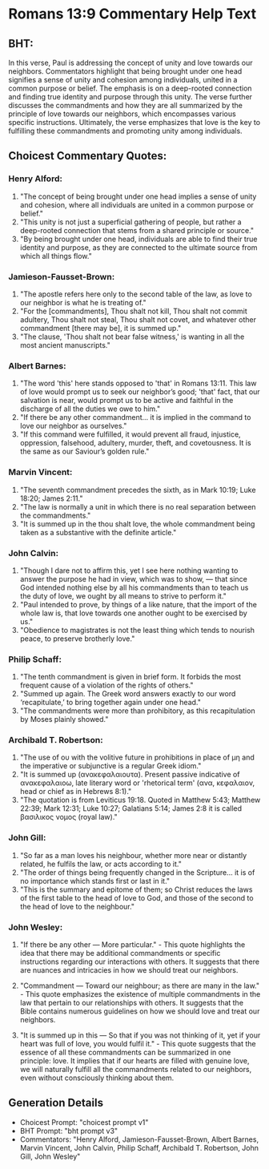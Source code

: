 # Romans 13:9 Commentary Help Text

## BHT:
In this verse, Paul is addressing the concept of unity and love towards our neighbors. Commentators highlight that being brought under one head signifies a sense of unity and cohesion among individuals, united in a common purpose or belief. The emphasis is on a deep-rooted connection and finding true identity and purpose through this unity. The verse further discusses the commandments and how they are all summarized by the principle of love towards our neighbors, which encompasses various specific instructions. Ultimately, the verse emphasizes that love is the key to fulfilling these commandments and promoting unity among individuals.

## Choicest Commentary Quotes:
### Henry Alford:
1. "The concept of being brought under one head implies a sense of unity and cohesion, where all individuals are united in a common purpose or belief."
2. "This unity is not just a superficial gathering of people, but rather a deep-rooted connection that stems from a shared principle or source."
3. "By being brought under one head, individuals are able to find their true identity and purpose, as they are connected to the ultimate source from which all things flow."

### Jamieson-Fausset-Brown:
1. "The apostle refers here only to the second table of the law, as love to our neighbor is what he is treating of."
2. "For the [commandments], Thou shalt not kill, Thou shalt not commit adultery, Thou shalt not steal, Thou shalt not covet, and whatever other commandment [there may be], it is summed up."
3. "The clause, 'Thou shalt not bear false witness,' is wanting in all the most ancient manuscripts."

### Albert Barnes:
1. "The word 'this' here stands opposed to 'that' in Romans 13:11. This law of love would prompt us to seek our neighbor’s good; 'that' fact, that our salvation is near, would prompt us to be active and faithful in the discharge of all the duties we owe to him."
2. "If there be any other commandment... it is implied in the command to love our neighbor as ourselves."
3. "If this command were fulfilled, it would prevent all fraud, injustice, oppression, falsehood, adultery, murder, theft, and covetousness. It is the same as our Saviour’s golden rule."

### Marvin Vincent:
1. "The seventh commandment precedes the sixth, as in Mark 10:19; Luke 18:20; James 2:11."
2. "The law is normally a unit in which there is no real separation between the commandments."
3. "It is summed up in the thou shalt love, the whole commandment being taken as a substantive with the definite article."

### John Calvin:
1. "Though I dare not to affirm this, yet I see here nothing wanting to answer the purpose he had in view, which was to show, — that since God intended nothing else by all his commandments than to teach us the duty of love, we ought by all means to strive to perform it."
2. "Paul intended to prove, by things of a like nature, that the import of the whole law is, that love towards one another ought to be exercised by us."
3. "Obedience to magistrates is not the least thing which tends to nourish peace, to preserve brotherly love."

### Philip Schaff:
1. "The tenth commandment is given in brief form. It forbids the most frequent cause of a violation of the rights of others."
2. "Summed up again. The Greek word answers exactly to our word ‘recapitulate,’ to bring together again under one head."
3. "The commandments were more than prohibitory, as this recapitulation by Moses plainly showed."

### Archibald T. Robertson:
1. "The use of ου with the volitive future in prohibitions in place of μη and the imperative or subjunctive is a regular Greek idiom."
2. "It is summed up (ανακεφαλαιουτα). Present passive indicative of ανακεφαλαιοω, late literary word or 'rhetorical term' (ανα, κεφαλαιον, head or chief as in Hebrews 8:1)."
3. "The quotation is from Leviticus 19:18. Quoted in Matthew 5:43; Matthew 22:39; Mark 12:31; Luke 10:27; Galatians 5:14; James 2:8 it is called βασιλικος νομος (royal law)."

### John Gill:
1. "So far as a man loves his neighbour, whether more near or distantly related, he fulfils the law, or acts according to it."
2. "The order of things being frequently changed in the Scripture... it is of no importance which stands first or last in it."
3. "This is the summary and epitome of them; so Christ reduces the laws of the first table to the head of love to God, and those of the second to the head of love to the neighbour."

### John Wesley:
1. "If there be any other — More particular." - This quote highlights the idea that there may be additional commandments or specific instructions regarding our interactions with others. It suggests that there are nuances and intricacies in how we should treat our neighbors.

2. "Commandment — Toward our neighbour; as there are many in the law." - This quote emphasizes the existence of multiple commandments in the law that pertain to our relationships with others. It suggests that the Bible contains numerous guidelines on how we should love and treat our neighbors.

3. "It is summed up in this — So that if you was not thinking of it, yet if your heart was full of love, you would fulfil it." - This quote suggests that the essence of all these commandments can be summarized in one principle: love. It implies that if our hearts are filled with genuine love, we will naturally fulfill all the commandments related to our neighbors, even without consciously thinking about them.


## Generation Details
- Choicest Prompt: "choicest prompt v1"
- BHT Prompt: "bht prompt v3"
- Commentators: "Henry Alford, Jamieson-Fausset-Brown, Albert Barnes, Marvin Vincent, John Calvin, Philip Schaff, Archibald T. Robertson, John Gill, John Wesley"
